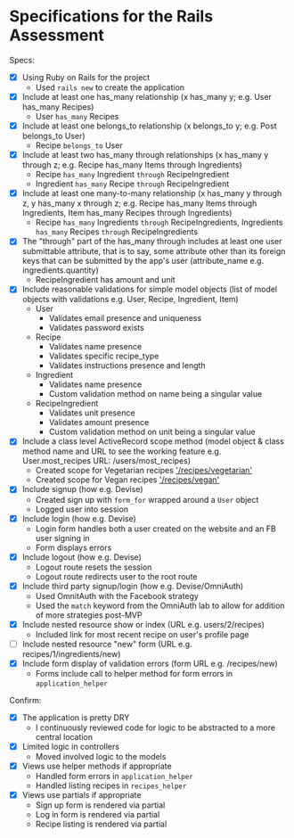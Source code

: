 # Specifications for the Rails Assessment

Specs:
- [x] Using Ruby on Rails for the project
   - Used `rails new` to create the application 
- [X] Include at least one has_many relationship (x has_many y; e.g. User has_many Recipes) 
   - User `has_many` Recipes
- [X] Include at least one belongs_to relationship (x belongs_to y; e.g. Post belongs_to User)
   - Recipe `belongs_to` User
- [X] Include at least two has_many through relationships (x has_many y through z; e.g. Recipe has_many Items through Ingredients)
   - Recipe `has_many` Ingredient `through` RecipeIngredient
   - Ingredient `has_many` Recipe `through` RecipeIngredient
- [X] Include at least one many-to-many relationship (x has_many y through z, y has_many x through z; e.g. Recipe has_many Items through Ingredients, Item has_many Recipes through Ingredients)
   - Recipe `has_many` Ingredients `through` RecipeIngredients, Ingredients `has_many` Recipes `through` RecipeIngredients
- [X] The "through" part of the has_many through includes at least one user submittable attribute, that is to say, some attribute other than its foreign keys that can be submitted by the app's user (attribute_name e.g. ingredients.quantity)
   - RecipeIngredient has amount and unit
- [X] Include reasonable validations for simple model objects (list of model objects with validations e.g. User, Recipe, Ingredient, Item)
   - User
      - Validates email presence and uniqueness
      - Validates password exists
   - Recipe
      - Validates name presence
      - Validates specific recipe_type
      - Validates instructions presence and length
   - Ingredient
      - Validates name presence
      - Custom validation method on name being a singular value
   - RecipeIngredient
     - Validates unit presence
     - Validates amount presence
     - Custom validation method on unit being a singular value
- [X] Include a class level ActiveRecord scope method (model object & class method name and URL to see the working feature e.g. User.most_recipes URL: /users/most_recipes)
   - Created scope for Vegetarian recipes ['/recipes/vegetarian'](http://localhost:3000/recipes/vegetarian)
   - Created scope for Vegan recipes ['/recipes/vegan'](http://localhost:3000/recipes/vegan)
- [X] Include signup (how e.g. Devise)
   - Created sign up with `form_for` wrapped around a `User` object
   - Logged user into session
- [X] Include login (how e.g. Devise)
   - Login form handles both a user created on the website and an FB user signing in
   - Form displays errors
- [X] Include logout (how e.g. Devise)
   - Logout route resets the session
   - Logout route redirects user to the root route
- [X] Include third party signup/login (how e.g. Devise/OmniAuth)
   - Used OmnitAuth with the Facebook strategy
   - Used the `match` keyword from the OmniAuth lab to allow for addition of more strategies post-MVP
- [X] Include nested resource show or index (URL e.g. users/2/recipes)
   - Included link for most recent recipe on user's profile page
- [ ] Include nested resource "new" form (URL e.g. recipes/1/ingredients/new)
- [X] Include form display of validation errors (form URL e.g. /recipes/new)
   - Forms include call to helper method for form errors in `application_helper`

Confirm:
- [X] The application is pretty DRY
   - I continuously reviewed code for logic to be abstracted to a more central location
- [X] Limited logic in controllers
   - Moved involved logic to the models
- [X] Views use helper methods if appropriate
   - Handled form errors in `application_helper`
   - Handled listing recipes in `recipes_helper`
- [X] Views use partials if appropriate
   - Sign up form is rendered via partial
   - Log in form is rendered via partial
   - Recipe listing is rendered via partial